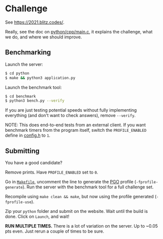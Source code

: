 # Challenge

See https://2021.blitz.codes/.

Really, see the doc on [python/cpp/main.c](./python/cpp/main.c), it explains
the challenge, what we do, and where we should improve.

## Benchmarking

Launch the server:

```sh
$ cd python
$ make && python3 application.py
```

Launch the benchmark tool:

```sh
$ cd benchmark
$ python3 bench.py --verify
```

If you are just testing potential speeds without fully implementing everything
(and don't want to check answers), remove `--verify`.

NOTE: This does end-to-end tests from an external client. If you want benchmark
timers from the program itself, switch the `PROFILE_ENABLED` define in [config.h](./python/cpp/config.h)
to `1`.

## Submitting

You have a good candidate?

Remove prints. Have `PROFILE_ENABLED` set to `0`.

Go in [`Makefile`](./python/cpp/Makefile), uncomment the line to generate the
[PGO](https://en.wikipedia.org/wiki/Profile-guided_optimization) profile
(`-fprofile-generate`). Run the server with the benchmark tool for a full
challenge set.

Recompile using `make clean && make`, but now using the profile generated
(`-fprofile-use`).

Zip your `python` folder and submit on the website. Wait until the build is
done. Click on `Launch`, and wait!

**RUN MULTIPLE TIMES.** There is a lot of variation on the server. Up to ~0.05
pts even. Just rerun a couple of times to be sure.
